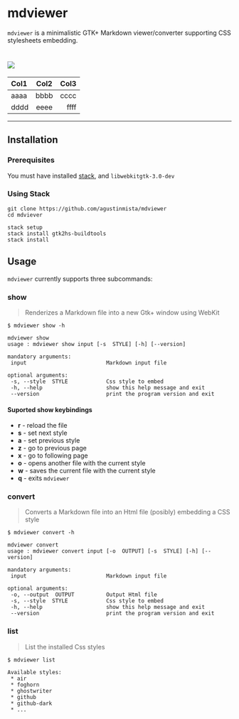 # mdviewer

`mdviewer` is a minimalistic GTK+ Markdown viewer/converter supporting CSS
stylesheets embedding.

# ![](http://i.imgur.com/X7O6OCW.gif)


| Col1 | Col2 | Col3 |
|:-----|:----:|-----:|
| aaaa | bbbb | cccc |
| dddd | eeee | ffff |


----------

## Installation

### Prerequisites

You must have installed [stack](https://www.haskellstack.org/), and
`libwebkitgtk-3.0-dev`

### Using Stack
```
git clone https://github.com/agustinmista/mdviewer
cd mdviever

stack setup
stack install gtk2hs-buildtools 
stack install

```

## Usage

`mdviewer` currently supports three subcommands:

### __show__
> Renderizes a Markdown file into a new Gtk+ window using WebKit

```
$ mdviewer show -h

mdviewer show
usage : mdviewer show input [-s  STYLE] [-h] [--version]

mandatory arguments:
 input                         Markdown input file

optional arguments:
 -s, --style  STYLE            Css style to embed
 -h, --help                    show this help message and exit
 --version                     print the program version and exit
```

#### Suported show keybindings
* __r__ - reload the file
* __s__ - set next style
* __a__ - set previous style
* __z__ - go to previous page
* __x__ - go to following page
* __o__ - opens another file with the current style
* __w__ - saves the current file with the current style
* __q__ - exits `mdviewer`


### __convert__
> Converts a Markdown file into an Html file (posibly) embedding a CSS style

```
$ mdviewer convert -h

mdviewer convert
usage : mdviewer convert input [-o  OUTPUT] [-s  STYLE] [-h] [--version]

mandatory arguments:
 input                         Markdown input file

optional arguments:
 -o, --output  OUTPUT          Output Html file
 -s, --style  STYLE            Css style to embed
 -h, --help                    show this help message and exit
 --version                     print the program version and exit
```


### __list__
> List the installed Css styles

```
$ mdviewer list

Available styles:
 * air
 * foghorn
 * ghostwriter
 * github
 * github-dark
 * ...
```

